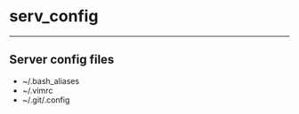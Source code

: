 # serv_config
--------------------

## Server config files

- ~/.bash_aliases
- ~/.vimrc
- ~/.git/.config



